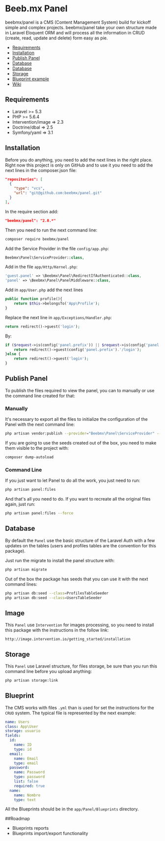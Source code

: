 Beeb.mx Panel
===============

beebmx/panel is a CMS (Content Management System) build for kickoff simple and complex projects.
beebmx/panel take your own structure made in Laravel Eloquent ORM and will process all the information in CRUD (create, read, update and delete) form easy as pie.

- [Requirements](https://github.com/beebmx/panel#requirements)
- [Installation](https://github.com/beebmx/panel#installation)
- [Publish Panel](https://github.com/beebmx/panel#publish-panel)
- [Database](https://github.com/beebmx/panel#database)
- [Database](https://github.com/beebmx/panel#image)
- [Storage](https://github.com/beebmx/panel#storage)
- [Blueprint example](https://github.com/beebmx/panel#blueprint)
- [Wiki](https://github.com/beebmx/panel/wiki)

## Requirements
- Laravel >= 5.3
- PHP >= 5.6.4
- Intervention/image => 2.3
- Doctrine/dbal => 2.5
- Symfony/yaml => 3.1

## Installation
Before you do anything, you need to add the next lines in the right place.
Right now this project is only on GitHub and to use it you need to add the next lines in the composer.json file:

```json
"repositories": [
  {
    "type": "vcs",
    "url": "git@github.com:beebmx/panel.git"
  }
],
```

In the require section add:
```json
"beebmx/panel": "2.0.*"
```

Then you need to run the next command line:

```sh
composer require beebmx/panel
```

Add the Service Provider in the file `config/app.php`:

```php
Beebmx\Panel\ServiceProvider::class,
```


Add in the file `app/Http/Kernel.php`:

```php
'guest.panel' => \Beebmx\Panel\RedirectIfAuthenticated::class,
'panel' => \Beebmx\Panel\PanelMiddleware::class,
```


Add in `app/User.php` add the next lines

```php
public function profile(){
    return $this->belongsTo('App\Profile');
}
```


Replace the next line in `app/Exceptions/Handler.php`:

```php
return redirect()->guest('login');
```

By:

```php
if ($request->is(config('panel.prefix')) || $request->is(config('panel.prefix').'/*')) {
    return redirect()->guest(config('panel.prefix').'/login');
}else {
    return redirect()->guest('login');
}
```

## Publish Panel
To publish the files required to view the panel, you can to manually or use the command line created for that:

### Manually

It's necessary to export all the files to initialize the configuration of the Panel with the next command line:

```sh
php artisan vendor:publish --provider="Beebmx\Panel\ServiceProvider" --tag=config
```

If you are going to use the seeds created out of the box, you need to make them visible to the project with:

```sh
composer dump-autoload
```

### Command Line

If you just want to let Panel to do all the work, you just need to run:

```sh
php artisan panel:files
```

And that's all you need to do.
If you want to recreate all the original files again, just run:
```sh
php artisan panel:files --force
```

## Database

By default the `Panel` use the basic structure of the Laravel Auth with a few updates on the tables (users and profiles tables are the convention for this package).

Just run the migrate to install the panel structure with:

```sh
php artisan migrate
```

Out of the box the package has seeds that you can use it with the next command lines:

```sh
php artisan db:seed --class=ProfilesTableSeeder
php artisan db:seed --class=UsersTableSeeder
```

## Image

This `Panel` use `Intervention` for images processing, so you need to install this package with the instructions in the follow link:

```
http://image.intervention.io/getting_started/installation
```

## Storage

This `Panel` use Laravel structure, for files storage, be sure than you run this command line before you upload anything:

```sh
php artisan storage:link
```

## Blueprint
The CMS works with files `.yml` than is used for set the instructions for the `CRUD` system.
The typical file is represented by the next example:


```yml
name: Users
class: App\User
storage: usuario
fields:
  id:
    name: ID
    type: id
  email:
    name: Email
    type: email
  password:
    name: Password
    type: password
    list: false
    required: true
  name:
    name: Nombre
    type: text
```

All the Blueprints should be in the `app/Panel/Blueprints` directory.

##Roadmap
- Blueprints reports
- Blueprints import/export functionality
